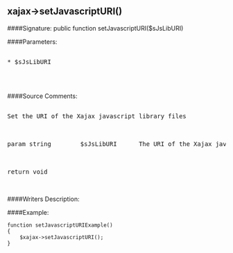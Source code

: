 ## xajax->setJavascriptURI()

####Signature: public function setJavascriptURI($sJsLibURI)

####Parameters:
<pre>

* $sJsLibURI



</pre>
####Source Comments:
<pre>

Set the URI of the Xajax javascript library files



param string		$sJsLibURI		The URI of the Xajax javascript library files



return void


</pre>
####Writers Description:


####Example:
```
function setJavascriptURIExample()
{
	$xajax->setJavascriptURI();
}
```